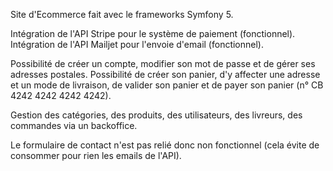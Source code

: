 Site d'Ecommerce fait avec le frameworks Symfony 5.

Intégration de l'API Stripe pour le système de paiement (fonctionnel).
Intégration de l'API Mailjet pour l'envoie d'email (fonctionnel).

Possibilité de créer un compte, modifier son mot de passe et de gérer ses adresses postales.
Possibilité de créer son panier, d'y affecter une adresse et un mode de livraison, de valider son panier et de payer son panier (n° CB 4242 4242 4242 4242).

Gestion des catégories, des produits, des utilisateurs, des livreurs, des commandes via un backoffice.

Le formulaire de contact n'est pas relié donc non fonctionnel (cela évite de consommer pour rien les emails de l'API).
